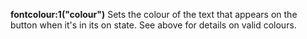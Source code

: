 <a name="fontcolour_1"></a>**fontcolour:1("colour")**
Sets the colour of the text that appears on the button when it's in its on state. See above for details on valid colours.

<!--UPDATE WIDGET_IN_CSOUND
    SIdent sprintf "fontcolour:1(%d, %d, 255) ", rnd(255), rnd(255)
    SIdentifier strcat SIdentifier, SIdent   
-->